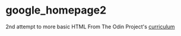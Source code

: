 # google_homepage2
2nd attempt to more basic HTML
From The Odin Project's [curriculum](http://www.theodinproject.com/courses/web-development-101/lessons/html-css)
